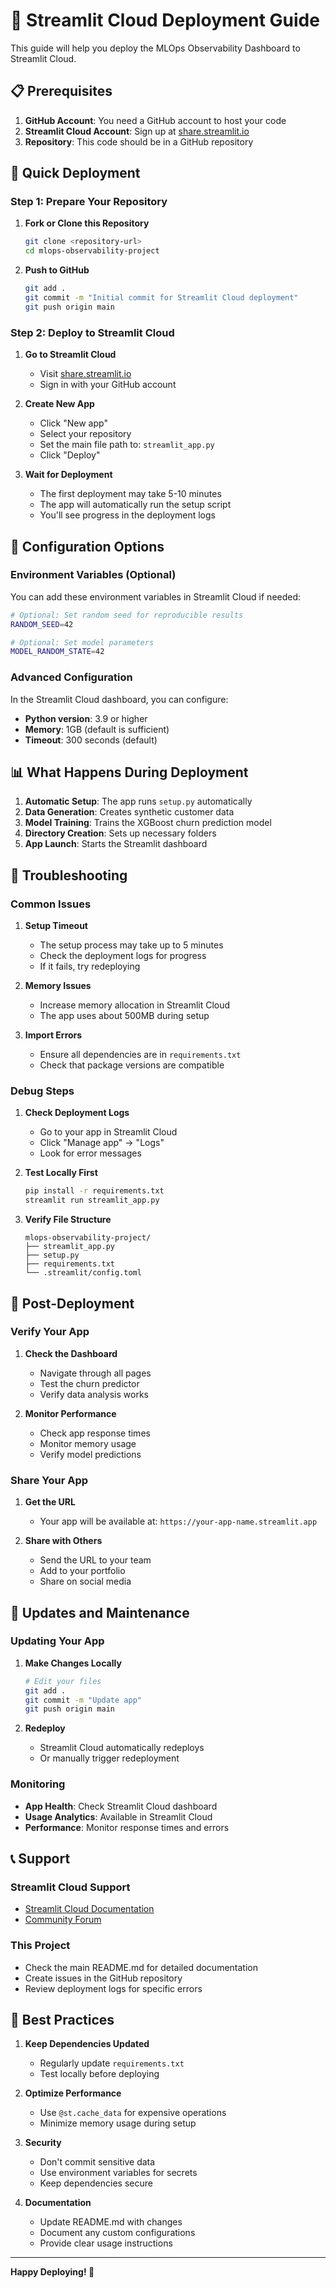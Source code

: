 # 🚀 Streamlit Cloud Deployment Guide

This guide will help you deploy the MLOps Observability Dashboard to Streamlit Cloud.

## 📋 Prerequisites

1. **GitHub Account**: You need a GitHub account to host your code
2. **Streamlit Cloud Account**: Sign up at [share.streamlit.io](https://share.streamlit.io)
3. **Repository**: This code should be in a GitHub repository

## 🎯 Quick Deployment

### Step 1: Prepare Your Repository

1. **Fork or Clone this Repository**
   ```bash
   git clone <repository-url>
   cd mlops-observability-project
   ```

2. **Push to GitHub**
   ```bash
   git add .
   git commit -m "Initial commit for Streamlit Cloud deployment"
   git push origin main
   ```

### Step 2: Deploy to Streamlit Cloud

1. **Go to Streamlit Cloud**
   - Visit [share.streamlit.io](https://share.streamlit.io)
   - Sign in with your GitHub account

2. **Create New App**
   - Click "New app"
   - Select your repository
   - Set the main file path to: `streamlit_app.py`
   - Click "Deploy"

3. **Wait for Deployment**
   - The first deployment may take 5-10 minutes
   - The app will automatically run the setup script
   - You'll see progress in the deployment logs

## 🔧 Configuration Options

### Environment Variables (Optional)

You can add these environment variables in Streamlit Cloud if needed:

```bash
# Optional: Set random seed for reproducible results
RANDOM_SEED=42

# Optional: Set model parameters
MODEL_RANDOM_STATE=42
```

### Advanced Configuration

In the Streamlit Cloud dashboard, you can configure:

- **Python version**: 3.9 or higher
- **Memory**: 1GB (default is sufficient)
- **Timeout**: 300 seconds (default)

## 📊 What Happens During Deployment

1. **Automatic Setup**: The app runs `setup.py` automatically
2. **Data Generation**: Creates synthetic customer data
3. **Model Training**: Trains the XGBoost churn prediction model
4. **Directory Creation**: Sets up necessary folders
5. **App Launch**: Starts the Streamlit dashboard

## 🐛 Troubleshooting

### Common Issues

1. **Setup Timeout**
   - The setup process may take up to 5 minutes
   - Check the deployment logs for progress
   - If it fails, try redeploying

2. **Memory Issues**
   - Increase memory allocation in Streamlit Cloud
   - The app uses about 500MB during setup

3. **Import Errors**
   - Ensure all dependencies are in `requirements.txt`
   - Check that package versions are compatible

### Debug Steps

1. **Check Deployment Logs**
   - Go to your app in Streamlit Cloud
   - Click "Manage app" → "Logs"
   - Look for error messages

2. **Test Locally First**
   ```bash
   pip install -r requirements.txt
   streamlit run streamlit_app.py
   ```

3. **Verify File Structure**
   ```
   mlops-observability-project/
   ├── streamlit_app.py
   ├── setup.py
   ├── requirements.txt
   └── .streamlit/config.toml
   ```

## 🎉 Post-Deployment

### Verify Your App

1. **Check the Dashboard**
   - Navigate through all pages
   - Test the churn predictor
   - Verify data analysis works

2. **Monitor Performance**
   - Check app response times
   - Monitor memory usage
   - Verify model predictions

### Share Your App

1. **Get the URL**
   - Your app will be available at: `https://your-app-name.streamlit.app`

2. **Share with Others**
   - Send the URL to your team
   - Add to your portfolio
   - Share on social media

## 🔄 Updates and Maintenance

### Updating Your App

1. **Make Changes Locally**
   ```bash
   # Edit your files
   git add .
   git commit -m "Update app"
   git push origin main
   ```

2. **Redeploy**
   - Streamlit Cloud automatically redeploys
   - Or manually trigger redeployment

### Monitoring

- **App Health**: Check Streamlit Cloud dashboard
- **Usage Analytics**: Available in Streamlit Cloud
- **Performance**: Monitor response times and errors

## 📞 Support

### Streamlit Cloud Support
- [Streamlit Cloud Documentation](https://docs.streamlit.io/streamlit-community-cloud)
- [Community Forum](https://discuss.streamlit.io/)

### This Project
- Check the main README.md for detailed documentation
- Create issues in the GitHub repository
- Review deployment logs for specific errors

## 🎯 Best Practices

1. **Keep Dependencies Updated**
   - Regularly update `requirements.txt`
   - Test locally before deploying

2. **Optimize Performance**
   - Use `@st.cache_data` for expensive operations
   - Minimize memory usage during setup

3. **Security**
   - Don't commit sensitive data
   - Use environment variables for secrets
   - Keep dependencies secure

4. **Documentation**
   - Update README.md with changes
   - Document any custom configurations
   - Provide clear usage instructions

---

**Happy Deploying! 🚀** 